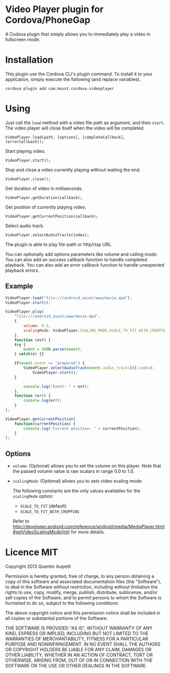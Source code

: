 Video Player plugin for Cordova/PhoneGap
========================================

A Codova plugin that simply allows you to immediately play a video in fullscreen mode.


# Installation

This plugin use the Cordova CLI's plugin command. To install it to your application, simply execute the following (and replace variables).

```
cordova plugin add com.moust.cordova.videoplayer
```


# Using

Just call the  `load` method with a video file path as argument, and then `start`. The video player will close itself when the video will be completed.

```
VideoPlayer.load(path, [options], [completeCallback], [errorCallback]);
```

Start playing video.
```
VideoPlayer.start();
```

Stop and close a video currently playing without waiting the end.
```
VideoPlayer.close();
```
Get duration of video in milliseconds.
```
VideoPlayer.getDuration(callback);
```
Get position of currently playing video.
```
VideoPlayer.getCurrentPosition(callback);
```
Select audio track.
```
VideoPlayer.selectAudioTracle(index);
```

The plugin is able to play file-path or http/rtsp URL.

You can optionally add options parameters like volume and calling mode.
You can also add an success callback function to handle completed playback.
You can also add an error callback function to handle unexpected playback errors.

## Example

```javascript
VideoPlayer.load("file:///android_asset/www/movie.mp4");
VideoPlayer.start();
```

```javascript
VideoPlayer.play(
    "file:///android_asset/www/movie.mp4",
    {
        volume: 0.5,
        scalingMode: VideoPlayer.SCALING_MODE.SCALE_TO_FIT_WITH_CROPPING
    },
    function (evt) {
	try {
		event = JSON.parse(event);
	} catch(e) {}

	if(event.event == 'prepared') {
		VideoPlayer.selectAudioTrack(event.audio_tracks[0].index);
	        VideoPlayer.start();
	}

        console.log("Event: " + evt);
    },
    function (err) {
        console.log(err);
    }
);

VideoPlayer.getCurrentPosition(
    function(currentPosition) {
        console.log("Current position: " + currentPosition);
    }
);
```

## Options

- `volume`: (Optional) allows you to set the volume on this player. Note that the passed volume value is raw scalars in range 0.0 to 1.0.

- `scalingMode`: (Optional) allows you to sets video scaling mode.

    The following constants are the only values availables for the `scalingMode` option:

    - `SCALE_TO_FIT` (default)
    - `SCALE_TO_FIT_WITH_CROPPING`

    Refer to http://developer.android.com/reference/android/media/MediaPlayer.html#setVideoScalingMode(int) for more details.


# Licence MIT

Copyright 2013 Quentin Aupetit

Permission is hereby granted, free of charge, to any person obtaining a copy of this software and associated documentation files (the "Software"), to deal in the Software without restriction, including without limitation the rights to use, copy, modify, merge, publish, distribute, sublicense, and/or sell copies of the Software, and to permit persons to whom the Software is furnished to do so, subject to the following conditions:

The above copyright notice and this permission notice shall be included in all copies or substantial portions of the Software.

THE SOFTWARE IS PROVIDED "AS IS", WITHOUT WARRANTY OF ANY KIND, EXPRESS OR IMPLIED, INCLUDING BUT NOT LIMITED TO THE WARRANTIES OF MERCHANTABILITY, FITNESS FOR A PARTICULAR PURPOSE AND NONINFRINGEMENT. IN NO EVENT SHALL THE AUTHORS OR COPYRIGHT HOLDERS BE LIABLE FOR ANY CLAIM, DAMAGES OR OTHER LIABILITY, WHETHER IN AN ACTION OF CONTRACT, TORT OR OTHERWISE, ARISING FROM, OUT OF OR IN CONNECTION WITH THE SOFTWARE OR THE USE OR OTHER DEALINGS IN THE SOFTWARE.
